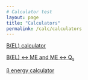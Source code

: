 ```yaml
---
# Calculator test
layout: page
title: "Calculators"
permalink: /calc/calculators
---
```


[B(EL) calculator](/calc/bel)

[B(EL) &#8596; ME and ME &#8596; Q<sub>s </sub> ](/calc/ME_Qspec)

[&#946; energy calculator](/calc/velocity)

